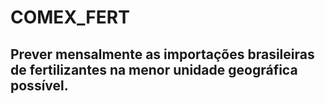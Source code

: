 # COMEX_FERT

## Prever mensalmente as importações brasileiras de fertilizantes na menor unidade geográfica possível.
